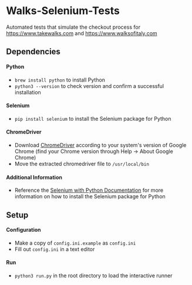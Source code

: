 # Walks-Selenium-Tests
Automated tests that simulate the checkout process for https://www.takewalks.com and https://www.walksofitaly.com


## Dependencies

#### Python
- `brew install python` to install Python
- `python3 --version` to check version and confirm a successful installation

#### Selenium
- `pip install selenium` to install the Selenium package for Python

#### ChromeDriver
- Download [ChromeDriver](https://sites.google.com/a/chromium.org/chromedriver/downloads) according to your system's version of Google Chrome (find your Chrome version through Help -> About Google Chrome)
- Move the extracted chromedriver file to `/usr/local/bin`

#### Additional Information
- Reference the [Selenium with Python Documentation](https://selenium-python.readthedocs.io/installation.html) for more information on how to install the Selenium package for Python


## Setup

#### Configuration
- Make a copy of `config.ini.example` as `config.ini`
- Fill out `config.ini` in a text editor

#### Run
- `python3 run.py` in the root directory to load the interactive runner
